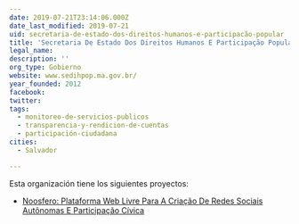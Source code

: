 ```yaml
---
date: 2019-07-21T23:14:06.000Z
date_last_modified: 2019-07-21
uid: secretaria-de-estado-dos-direitos-humanos-e-participacão-popular
title: 'Secretaria De Estado Dos Direitos Humanos E Participação Popular'
legal_name: 
description: ''
org_type: Gobierno
website: www.sedihpop.ma.gov.br/
year_founded: 2012
facebook: 
twitter: 
tags:
  - monitoreo-de-servicios-publicos
  - transparencia-y-rendicion-de-cuentas
  - participación-ciudadana
cities: 
  - Salvador

---
```


Esta organización tiene los siguientes proyectos:

- [Noosfero: Plataforma Web Livre Para A Criação De Redes Sociais Autônomas E Participação Cívica](/proyectos/noosfero-plataforma-web-livre-para-a-criacão-de-redes-sociais-autonomas-e-participacão-civica)
